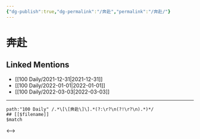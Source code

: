 ```yaml
---
{"dg-publish":true,"dg-permalink":"/奔赴","permalink":"/奔赴/"}
---
```


# 奔赴

## Linked Mentions
- [[100 Daily/2021-12-31\|2021-12-31]]
- [[100 Daily/2022-01-01\|2022-01-01]]
- [[100 Daily/2022-03-03\|2022-03-03]]


---

```expander
path:"100 Daily" /.*\[\[奔赴\]\].*(?:\r?\n(?!\r?\n).*)*/
## [[$filename]]
$match
```

<-->